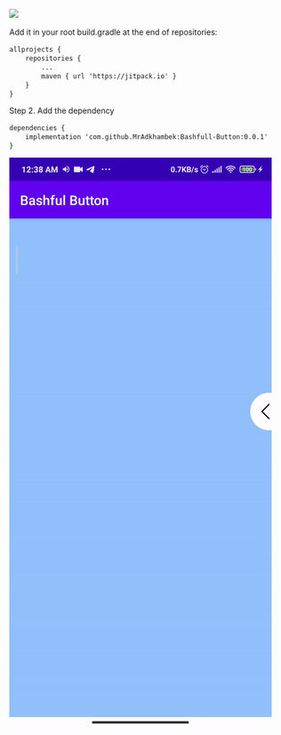 [![](https://jitpack.io/v/MrAdkhambek/AdamsPinView.svg)](https://jitpack.io/#MrAdkhambek/AdamsPinView)

Add it in your root build.gradle at the end of repositories:
```
allprojects {
	repositories {
		...
		maven { url 'https://jitpack.io' }
	}
}
```
Step 2. Add the dependency
```
dependencies {
	implementation 'com.github.MrAdkhambek:Bashfull-Button:0.0.1'
}
```

![Image](media/media.gif)
